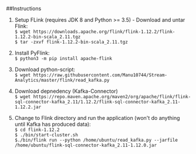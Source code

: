 ##Instructions
1. Setup FLink (requires JDK 8 and Python >= 3.5) - Download and untar Flink:    
`$ wget https://downloads.apache.org/flink/flink-1.12.2/flink-1.12.2-bin-scala_2.11.tgz`  
`$ tar -zxvf flink-1.12.2-bin-scala_2.11.tgz`


2. Install PyFlink:  
`$ python3 -m pip install apache-flink`  
   
   
3. Download python-script:  
`$ wget https://raw.githubusercontent.com/Manu10744/Stream-Analytics/master/flink/read_kafka.py` 
   

4. Download depnedency (Kafka-Connector)  
`$ wget https://repo.maven.apache.org/maven2/org/apache/flink/flink-sql-connector-kafka_2.11/1.12.2/flink-sql-connector-kafka_2.11-1.12.2.jar`
   

5. Change to Flink directory and run the application (won't do anything until Kafka has produced data):  
`$ cd flink-1.12.2`  
   `$ ./bin/start-cluster.sh`  
   `$./bin/flink run --python /home/ubuntu/read_kafka.py --jarfile /home/ubuntu/flink-sql-connector-kafka_2.11-1.12.0.jar
`
   